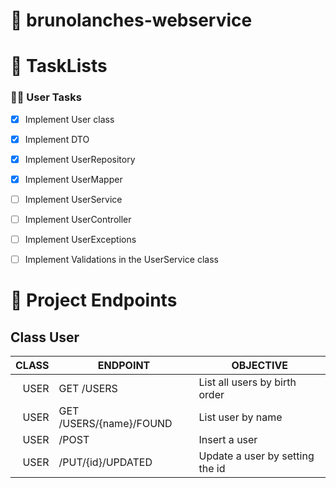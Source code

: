 # 🎯 brunolanches-webservice



# 📝 TaskLists

### 🧔🏻  User Tasks

- [X] Implement User class
- [X] Implement DTO
- [X] Implement UserRepository
- [X] Implement UserMapper
- [ ] Implement UserService
- [ ] Implement UserController
- [ ] Implement UserExceptions
- [ ] Implement Validations in the UserService class




# 📌 Project Endpoints

## Class User

| CLASS 	| ENDPOINT                	| OBJECTIVE                       	|
|------:	|-------------------------	|---------------------------------	|
| USER  	| GET /USERS              	| List all users by birth order   	|
| USER  	| GET /USERS/{name}/FOUND 	| List user by name               	|
| USER  	| /POST                   	| Insert a user                   	|
| USER  	| /PUT/{id}/UPDATED       	| Update a user by setting the id 	|

